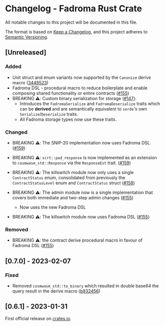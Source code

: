 # Changelog - Fadroma Rust Crate

All notable changes to this project will be documented in this file.

The format is based on [Keep a Changelog](https://keepachangelog.com/en/1.0.0/),
and this project adheres to [Semantic Versioning](https://semver.org/spec/v2.0.0.html).

## [Unreleased]

### Added

 - Unit struct and enum variants now supported by the `Canonize` derive macro ([3448523](https://github.com/hackbg/fadroma/commit/34485236ae5c2433fae35905bb59813178c748dc))
 - Fadroma DSL - procedural macro to reduce boilerplate and enable composing shared functionality or entire contracts ([#155](https://github.com/hackbg/fadroma/pull/155))
 - BREAKING ⚠️: Custom binary serialization for storage ([#147](https://github.com/hackbg/fadroma/pull/147)):
   - Introduces the `FadromaSerialize` and `FadromaDeserialize` traits which can be **derived** and are semantically equivalent to `serde`'s own `Serialize`/`Deserialize` traits.
   - All Fadroma storage types now use these traits.

### Changed
 - BREAKING ⚠️: The SNIP-20 implementation now uses Fadroma DSL. ([#159](https://github.com/hackbg/fadroma/pull/159))
 - BREAKING ⚠️: `scrt::pad_response` is now implemented as an extension to `cosmwasm_std::Response` via the `ResponseExt` trait. ([#159](https://github.com/hackbg/fadroma/pull/159))
 - BREAKING ⚠️: The killswitch module now only uses a single `ContractStatus` enum, consolidated from previously the `ContractStatusLevel` enum and `ContractStatus` struct ([#158](https://github.com/hackbg/fadroma/pull/158))
 - BREAKING ⚠️: The admin module now is a single implementation that covers both immediate and two-step admin changes ([#155](https://github.com/hackbg/fadroma/pull/155))
   - Now uses the new Fadroma DSL

 - BREAKING ⚠️: The killswitch module now uses Fadroma DSL ([#155](https://github.com/hackbg/fadroma/pull/155))

### Removed
    
 - BREAKING ⚠️: the contract derive procedural macro in favour of Fadroma DSL ([#155](https://github.com/hackbg/fadroma/pull/155))

## [0.7.0] - 2023-02-07

### Fixed

 - Removed `cosmwasm_std::to_binary` which resulted in double base64 the query result in the derive macro ([b932456](https://github.com/hackbg/fadroma/commit/b932456681eaa098e6d5ff6793e36fc53349f900))

## [0.6.1] - 2023-01-31
First official release on [crates.io](https://crates.io/crates/fadroma).
